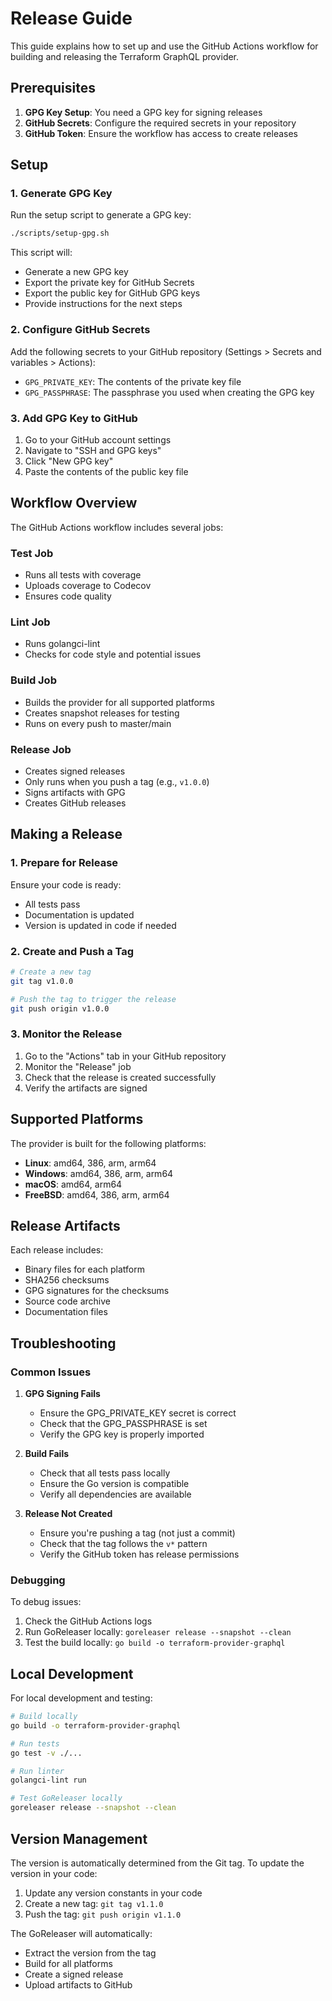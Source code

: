 # Release Guide

This guide explains how to set up and use the GitHub Actions workflow for building and releasing the Terraform GraphQL provider.

## Prerequisites

1. **GPG Key Setup**: You need a GPG key for signing releases
2. **GitHub Secrets**: Configure the required secrets in your repository
3. **GitHub Token**: Ensure the workflow has access to create releases

## Setup

### 1. Generate GPG Key

Run the setup script to generate a GPG key:

```bash
./scripts/setup-gpg.sh
```

This script will:
- Generate a new GPG key
- Export the private key for GitHub Secrets
- Export the public key for GitHub GPG keys
- Provide instructions for the next steps

### 2. Configure GitHub Secrets

Add the following secrets to your GitHub repository (Settings > Secrets and variables > Actions):

- `GPG_PRIVATE_KEY`: The contents of the private key file
- `GPG_PASSPHRASE`: The passphrase you used when creating the GPG key

### 3. Add GPG Key to GitHub

1. Go to your GitHub account settings
2. Navigate to "SSH and GPG keys"
3. Click "New GPG key"
4. Paste the contents of the public key file

## Workflow Overview

The GitHub Actions workflow includes several jobs:

### Test Job
- Runs all tests with coverage
- Uploads coverage to Codecov
- Ensures code quality

### Lint Job
- Runs golangci-lint
- Checks for code style and potential issues

### Build Job
- Builds the provider for all supported platforms
- Creates snapshot releases for testing
- Runs on every push to master/main

### Release Job
- Creates signed releases
- Only runs when you push a tag (e.g., `v1.0.0`)
- Signs artifacts with GPG
- Creates GitHub releases

## Making a Release

### 1. Prepare for Release

Ensure your code is ready:
- All tests pass
- Documentation is updated
- Version is updated in code if needed

### 2. Create and Push a Tag

```bash
# Create a new tag
git tag v1.0.0

# Push the tag to trigger the release
git push origin v1.0.0
```

### 3. Monitor the Release

1. Go to the "Actions" tab in your GitHub repository
2. Monitor the "Release" job
3. Check that the release is created successfully
4. Verify the artifacts are signed

## Supported Platforms

The provider is built for the following platforms:

- **Linux**: amd64, 386, arm, arm64
- **Windows**: amd64, 386, arm, arm64
- **macOS**: amd64, arm64
- **FreeBSD**: amd64, 386, arm, arm64

## Release Artifacts

Each release includes:

- Binary files for each platform
- SHA256 checksums
- GPG signatures for the checksums
- Source code archive
- Documentation files

## Troubleshooting

### Common Issues

1. **GPG Signing Fails**
   - Ensure the GPG_PRIVATE_KEY secret is correct
   - Check that the GPG_PASSPHRASE is set
   - Verify the GPG key is properly imported

2. **Build Fails**
   - Check that all tests pass locally
   - Ensure the Go version is compatible
   - Verify all dependencies are available

3. **Release Not Created**
   - Ensure you're pushing a tag (not just a commit)
   - Check that the tag follows the `v*` pattern
   - Verify the GitHub token has release permissions

### Debugging

To debug issues:

1. Check the GitHub Actions logs
2. Run GoReleaser locally: `goreleaser release --snapshot --clean`
3. Test the build locally: `go build -o terraform-provider-graphql`

## Local Development

For local development and testing:

```bash
# Build locally
go build -o terraform-provider-graphql

# Run tests
go test -v ./...

# Run linter
golangci-lint run

# Test GoReleaser locally
goreleaser release --snapshot --clean
```

## Version Management

The version is automatically determined from the Git tag. To update the version in your code:

1. Update any version constants in your code
2. Create a new tag: `git tag v1.1.0`
3. Push the tag: `git push origin v1.1.0`

The GoReleaser will automatically:
- Extract the version from the tag
- Build for all platforms
- Create a signed release
- Upload artifacts to GitHub


